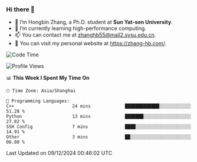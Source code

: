### Hi there 👋

- 🔭 I’m Hongbin Zhang, a Ph.D. student at **Sun Yat-sen University**.
- 🌱 I’m currently learning high-performance computing.
- 📫 You can contact me at zhanghb55@mail2.sysu.edu.cn.
- 👀 You can visit my personal website at https://zhang-hb.com/.

<!--START_SECTION:waka-->
![Code Time](http://img.shields.io/badge/Code%20Time-352%20hrs%2016%20mins-blue)

![Profile Views](http://img.shields.io/badge/Profile%20Views-1-blue)

📊 **This Week I Spent My Time On** 

```text
🕑︎ Time Zone: Asia/Shanghai

💬 Programming Languages: 
C++                      24 mins             █████████████░░░░░░░░░░░░   51.28 % 
Python                   13 mins             ███████░░░░░░░░░░░░░░░░░░   27.02 % 
SSH Config               7 mins              ████░░░░░░░░░░░░░░░░░░░░░   14.91 % 
Other                    3 mins              ██░░░░░░░░░░░░░░░░░░░░░░░   06.80 % 
```


 Last Updated on 09/12/2024 00:46:02 UTC
<!--END_SECTION:waka-->
